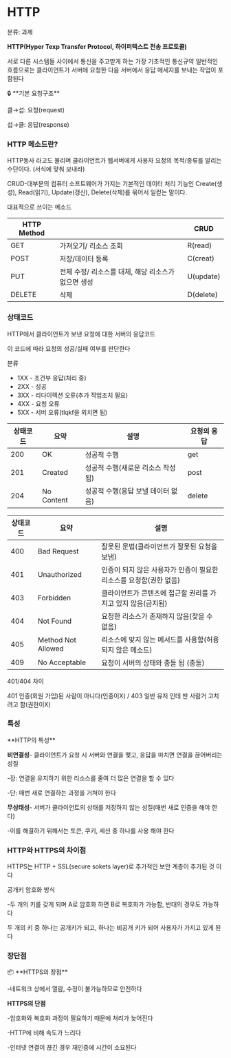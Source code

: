 # HTTP

분류: 과제

**HTTP(Hyper Texp Transfer Protocol, 하이퍼택스트 전송 프로토콜)**

서로 다른 시스템들 사이에서 통신을 주고받게 하는 가장 기초적인 통신규약
일반적인 흐름으로는 클라이언트가 서버에 요청한 다음 서버에서 응답 메세지를 보내는 작업이 포함된다

<aside>
🔒 **기본 요청구조**

클→섭: 요청(request)

섭→클: 응답(response)

</aside>

### HTTP 메소드란?

HTTP동사 라고도 불리며 클라이언트가 웹서버에게 사용자 요청의 목적/종류를 알리는 수단이다. 
(서식에 맞춰 보내라)

CRUD-대부분의 컴퓨터 소프트웨어가 가지는 기본적인 데이터 처리 기능인 Create(생성), Read(읽기), Update(갱신), Delete(삭제)를 묶어서 일컫는 말이다.

대표적으로 쓰이는 메소드

| HTTP Method |  | CRUD |
| --- | --- | --- |
| GET | 가져오기/ 리소스 조회 | R(read) |
| POST | 저장/데이터 등록 | C(creat) |
| PUT | 전체 수정/ 리소스를 대체, 해당 리소스가 없으면 생성 | U(update) |
| DELETE | 삭제 | D(delete) |

### 상태코드

HTTP에서 클라이언트가 보낸 요청에 대한 서버의 응답코드

이 코드에 따라 요청의 성공/실패 여부를 판단한다

분류

- 1XX - 조건부 응답(처리 중)
- 2XX - 성공
- 3XX - 리다이렉션 오류(추가 작업조치 필요)
- 4XX - 요청 오류
- 5XX - 서버 오류(tlqkf을 외치면 됨)

| 상태코드 | 요약 | 설명 | 요청의 응답 |
| --- | --- | --- | --- |
| 200 | OK | 성공적 수행 | get |
| 201 | Created | 성공적 수행(새로운 리소스 작성됨) | post |
| 204 | No Content | 성공적 수행(응답 보낼 데이터 없음) | delete |

| 상태코드 | 요약 | 설명 |
| --- | --- | --- |
| 400 | Bad Request | 잘못된 문법(클라이언트가 잘못된 요청을 보냄) |
| 401 | Unauthorized | 인증이 되지 않은 사용자가 인증이 필요한 리소스를 요청함(권한 없음) |
| 403 | Forbidden | 클라이언트가 콘텐츠에 접근할 권리를 가지고 있지 않음(금지됨) |
| 404 | Not Found | 요청한 리소스가 존재하지 않음(찾을 수 없음) |
| 405 | Method Not Allowed | 리소스에 맞지 않는 메서드를 사용함(허용되지 않은 메소드) |
| 409 | No Acceptable | 요청이 서버의 상태와 충돌 됨 (충돌) |

401/404 차이

401 인증(회원 가입)된 사람이 아니다(인증이X) / 403 일반 유저 인데 딴 사람거 고치려고 함(권한이X)

### 특성

<aside>
**HTTP의 특성**

**비연결성**- 클라이언트가 요청 시 서버와 연결을 맺고, 응답을 마치면 연결을 끊어버리는 성질

-장: 연결을 유지하기 위한 리소스를 줄여 더 많은 연결을 할 수 있다

-단: 매번 새로 연결하는 과정을 거쳐야 한다

**무상태성**- 서버가 클라이언트의 상태를 저장하지 않는 성질(매번 새로 인증을 해야 한다) 

-이를 해결하기 위해서는 토큰, 쿠키, 세션 중 하나를 사용 해야 한다

</aside>

### HTTP와 HTTPS의 차이점

HTTPS는 HTTP + SSL(secure sokets layer)로 추가적인 보안 계층이 추가된 것 이다

공개키 암호화 방식

-두 개의 키를 갖게 되며 A로 암호화 하면 B로 복호화가 가능함, 반대의 경우도 가능하다

두 개의 키 중 하나는 공개키가 되고, 하나는 비공개 키가 되어 사용자가 가지고 있게 된다

### 장단점

<aside>
📦 **HTTPS의 장점**

-네트워크 상에서 열람, 수정이 불가능하므로 안전하다

**HTTPS의 단점**

-암호화와 복호화 과정이 필요하기 때문에 처리가 늦어진다

-HTTP에 비해 속도가 느리다

-인터넷 연결이 끊긴 경우 재인증에 시간이 소요된다

</aside>
